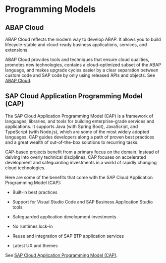 <!-- loio042061da2e964b7eab3c7ec2a5cc7ece -->

# Programming Models





<a name="loio042061da2e964b7eab3c7ec2a5cc7ece__section_fv2_kcx_tcc"/>

## ABAP Cloud

ABAP Cloud reflects the modern way to develop ABAP. It allows you to build lifecycle-stable and cloud-ready business applications, services, and extensions.

ABAP Cloud provides tools and techniques that ensure cloud qualities, promotes new technologies, contains a cloud-optimized subset of the ABAP language, and makes upgrade cycles easier by a clear separation between custom code and SAP code by only using released APIs and objects. See [ABAP Cloud](../abap-cloud-9aaaf65.md).



<a name="loio042061da2e964b7eab3c7ec2a5cc7ece__section_wsm_mcx_tcc"/>

## SAP Cloud Application Programming Model \(CAP\)

The SAP Cloud Application Programming Model \(CAP\) is a framework of languages, libraries, and tools for building enterprise-grade services and applications. It supports Java \(with Spring Boot\), JavaScript, and TypeScript \(with Node.js\), which are some of the most widely adopted languages. CAP guides developers along a path of proven best practices and a great wealth of out-of-the-box solutions to recurring tasks.

CAP-based projects benefit from a primary focus on the domain. Instead of delving into overly technical disciplines, CAP focuses on accelerated development and safeguarding investments in a world of rapidly changing cloud technologies.

Here are some of the benefits that come with the SAP Cloud Application Programming Model \(CAP\):

-   Built-in best practices

-   Support for Visual Studio Code and SAP Business Application Studio tools

-   Safeguarded application development investments

-   No runtimes lock-in

-   Reuse and integration of SAP BTP application services

-   Latest UX and themes


See [SAP Cloud Application Programming Model \(CAP\)](../sap-cloud-application-programming-model-cap-696ec23.md).

